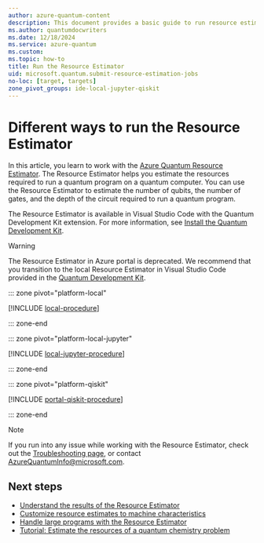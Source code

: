 ```yaml
---
author: azure-quantum-content
description: This document provides a basic guide to run resource estimates both locally and online using different SDKs and IDEs.
ms.author: quantumdocwriters
ms.date: 12/18/2024
ms.service: azure-quantum
ms.custom:
ms.topic: how-to
title: Run the Resource Estimator
uid: microsoft.quantum.submit-resource-estimation-jobs
no-loc: [target, targets]
zone_pivot_groups: ide-local-jupyter-qiskit
---
```


# Different ways to run the Resource Estimator

In this article, you learn to work with the [Azure Quantum Resource Estimator](xref:microsoft.quantum.overview.intro-resource-estimator). The Resource Estimator helps you estimate the resources required to run a quantum program on a quantum computer. You can use the Resource Estimator to estimate the number of qubits, the number of gates, and the depth of the circuit required to run a quantum program.

The Resource Estimator is available in Visual Studio Code with the Quantum Development Kit extension. For more information, see [Install the Quantum Development Kit](xref:microsoft.quantum.install-qdk.overview).

> [!WARNING]
> The Resource Estimator in Azure portal is deprecated. We recommend that you transition to the local Resource Estimator in Visual Studio Code provided in the [Quantum Development Kit](https://marketplace.visualstudio.com/items?itemName=quantum.qsharp-lang-vscode).

::: zone pivot="platform-local"

[!INCLUDE [local-procedure](includes/how-to-submit-resources-estimation-include-qsharp-local.md)]

::: zone-end

::: zone pivot="platform-local-jupyter"

[!INCLUDE [local-jupyter-procedure](includes/how-to-submit-resources-estimation-include-jupyter-local.md)]

::: zone-end

::: zone pivot="platform-qiskit"

[!INCLUDE [portal-qiskit-procedure](includes/how-to-submit-resources-estimation-include-qiskit.md)]

::: zone-end

> [!NOTE]
> If you run into any issue while working with the Resource Estimator, check out the [Troubleshooting page](xref:microsoft.quantum.azure.common-issues#azure-quantum-resource-estimator), or contact [AzureQuantumInfo@microsoft.com](mailto:AzureQuantumInfo@microsoft.com).

## Next steps

- [Understand the results of the Resource Estimator](xref:microsoft.quantum.overview.resources-estimator-output.data)
- [Customize resource estimates to machine characteristics](xref:microsoft.quantum.overview.resources-estimator)
- [Handle large programs with the Resource Estimator](xref:microsoft.quantum.resource-estimator-caching)
- [Tutorial: Estimate the resources of a quantum chemistry problem](xref:microsoft.quantum.tutorial.resource-estimator.chemistry)
